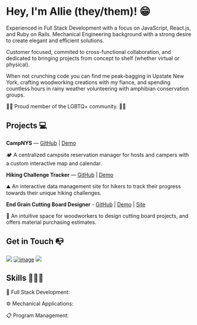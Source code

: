 <link rel="stylesheet" href="https://cdn.jsdelivr.net/gh/devicons/devicon@v2.15.1/devicon.min.css">

# Hey, I'm Allie (they/them)! 😁 

Experienced in Full Stack Development with a focus on JavaScript, React.js, and Ruby on Rails. Mechanical Engineering background with a strong desire to create elegant and efficient solutions.

Customer focused, commited to cross-functional collaboration, and dedicated to bringing projects from concept to shelf (whether virtual or physical).

When not crunching code you can find me peak-bagging in Upstate New York, crafting woodworking creations with my fiance, and spending countless hours in rainy weather volunteering with amphibian conservation groups.

🏳️‍🌈 Proud member of the LGBTQ+ community. 🏳️‍🌈

## Projects 💻

**CampNYS** — [GitHub](https://github.com/alliesoldau/CampNYS) | [Demo](https://youtu.be/Crt8a-tmCgw)

🏕️ A centralized campsite reservation manager for hosts and campers with a custom interactive map and calendar.

**Hiking Challenge Tracker** — [GitHub](https://github.com/alliesoldau/hiking-tracker-dutzy-soldau) | [Demo](https://www.youtube.com/watch?v=TUFJXX7V0jo&ab_channel=Allie)

⛰️ An interactive data management site for hikers to track their progress towards their unique hiking challenges.

**End Grain Cutting Board Designer** - [GitHub](https://github.com/alliesoldau/Sandbox) | [Demo](https://youtu.be/NotJvmUfZRI) | [Site](https://alliesoldau.github.io/End-Grain-Cutting-Board-Designer/)

🔪 An intuitive space for woodworkers to design cutting board projects, and offers material purchasing estimates.

## Get in Touch 📭
[<img src="https://img.shields.io/badge/LinkedIn-0077B5?style=for-the-badge&logo=linkedin&logoColor=white" />](https://www.linkedin.com/in/allie-soldau/) [![image](https://img.shields.io/badge/Email-D14836?style=for-the-badge&logo=gmail&logoColor=white)](mailto:alliesoldau@gmail.com) [<img src="https://img.shields.io/badge/Instagram-E4405F?style=for-the-badge&logo=instagram&logoColor=white" />](https://www.instagram.com/alliesoldau/)

## Skills 🧑🏼‍💻
🐥 Full Stack Development: 

⚙️ Mechanical Applications: 

📋 Program Management:

<!--
**alliesoldau/alliesoldau** is a ✨ _special_ ✨ repository because its `README.md` (this file) appears on your GitHub profile.
-->
